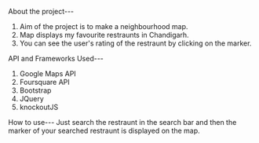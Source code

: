 About the project---
1. Aim of the project is to make a neighbourhood map.
2. Map displays my favourite restraunts in Chandigarh.
3. You can see the user's rating of the restraunt by clicking on the marker.

API and Frameworks Used---
1. Google Maps API
2. Foursquare API
3. Bootstrap
4. JQuery
5. knockoutJS

How to use---
Just search the restraunt in the search bar and then the marker of your searched restraunt is displayed on the map.
